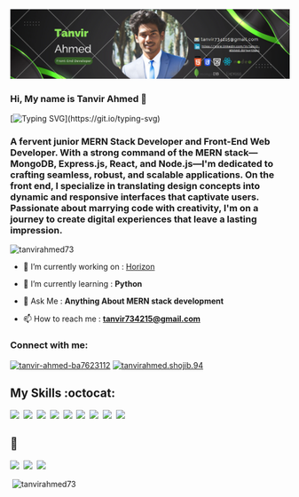 ![logo](https://github.com/tanvirAhmed73/tanvirAhmed73/blob/main/coverpicture.png)
### **Hi, My name is Tanvir Ahmed** :wave:
[![Typing SVG](https://readme-typing-svg.herokuapp.com?font=Fira+Code&pause=1000&color=4CF78CE6&width=435&lines=I+am+a+Web-developer..!+%26;.)](https://git.io/typing-svg)


<h3 align="left">A fervent junior MERN Stack Developer and Front-End Web Developer. With a strong command of the MERN stack—MongoDB, Express.js, React, and Node.js—I'm dedicated to crafting seamless, robust, and scalable applications. On the front end, I specialize in translating design concepts into dynamic and responsive interfaces that captivate users. Passionate about marrying code with creativity, I'm on a journey to create digital experiences that leave a lasting impression.</h3>

<p align="left"> <img src="https://komarev.com/ghpvc/?username=tanvirahmed73&label=Profile%20views&color=0e75b6&style=flat" alt="tanvirahmed73" /> </p>

- 🔭 I’m currently working on : [Horizon](https://github.com/tanvirAhmed73/Horizon-ecommerce-client-site-code)

- 🌱 I’m currently learning : **Python**

- 💬 Ask Me :  **Anything About MERN stack development**

- 📫 How to reach me : **tanvir734215@gmail.com**

<h3 align="left">Connect with me:</h3>
<p align="left">
<a href="https://www.linkedin.com/in/tanvir-ahmed-8034472a4/" target="blank"><img align="center" src="https://raw.githubusercontent.com/rahuldkjain/github-profile-readme-generator/master/src/images/icons/Social/linked-in-alt.svg" alt="tanvir-ahmed-ba7623112" height="30" width="40" /></a>
<a href="https://fb.com/tanvirahmed.shojib.94" target="blank"><img align="center" src="https://raw.githubusercontent.com/rahuldkjain/github-profile-readme-generator/master/src/images/icons/Social/facebook.svg" alt="tanvirahmed.shojib.94" height="30" width="40" /></a>
</p>

## **My Skills :octocat:**

<img src="https://img.shields.io/badge/html5%20-%23e34f26.svg?&style=for-the-badge&logo=html5&logoColor=white" />&nbsp;
<img src="https://img.shields.io/badge/css3%20-%231572B6.svg?&style=for-the-badge&logo=css3&logoColor=white" />&nbsp;
<img src="https://img.shields.io/badge/Tailwind_CSS-38B2AC?style=for-the-badge&logo=tailwind-css&logoColor=white"/>&nbsp;
<img src="https://img.shields.io/badge/javascript%20-%23F7DF1E.svg?&style=for-the-badge&logo=javascript&logoColor=white" />&nbsp;
<img src="https://img.shields.io/badge/React-20232A?style=for-the-badge&logo=react&logoColor=61DAFB" />&nbsp;
<img src="https://img.shields.io/badge/Firebase-0396de?style=for-the-badge&logo=firebase&logoColor=yellow" />&nbsp;
<img src="https://img.shields.io/badge/Node-43853D?style=for-the-badge&logo=node.js&logoColor=white" />&nbsp;
<img src="https://img.shields.io/badge/Express-43853D?style=for-the-badge&logo=express&logoColor=white" />&nbsp;
<img src="https://img.shields.io/badge/MongoDB-4EA94B?style=for-the-badge&logo=mongodb&logoColor=white" />&nbsp;
<br/>

## **:wrench:**

<img src="https://img.shields.io/badge/Git-e94e31?style=for-the-badge&logo=git&logoColor=white" />&nbsp;
<img src="https://img.shields.io/badge/VS CODE-007ACC?style=for-the-badge&logo=visual%20studio%20code&logoColor=white" />&nbsp;
<img src="https://img.shields.io/badge/Netlify-00C7B7?style=for-the-badge&logo=netlify&logoColor=white" />
<br/>





<p>&nbsp;<img align="center" src="https://github-readme-stats.vercel.app/api?username=tanvirahmed73&show_icons=true&locale=en" alt="tanvirahmed73" /></p>
